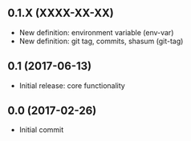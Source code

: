 ## 0.1.X (XXXX-XX-XX)

- New definition: environment variable (env-var)
- New definition: git tag, commits, shasum (git-tag)

## 0.1 (2017-06-13)

- Initial release: core functionality

## 0.0 (2017-02-26)

- Initial commit